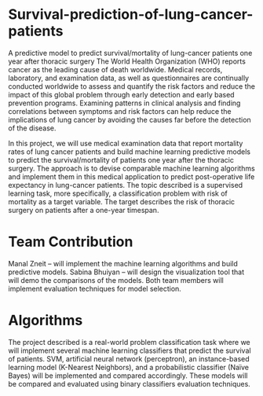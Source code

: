 # Survival-prediction-of-lung-cancer-patients
A predictive model to predict survival/mortality of lung-cancer patients one year after thoracic surgery
The World Health Organization (WHO) reports cancer as the leading cause of death worldwide. Medical records, laboratory, and examination data, as well as questionnaires are continually conducted worldwide to assess and quantify the risk factors and reduce the impact of this global problem through early detection and early based prevention programs. Examining patterns in clinical analysis and finding correlations between symptoms and risk factors can help reduce the implications of lung cancer by avoiding the causes far before the detection of the disease.

In this project, we will use medical examination data that report mortality rates of lung cancer patients and build machine learning predictive models to predict the survival/mortality of patients one year after the thoracic surgery. The approach is to devise comparable machine learning algorithms and implement them in this medical application to predict post-operative life expectancy in lung-cancer patients. The topic described is a supervised learning task, more specifically, a classification problem with risk of mortality as a target variable. The target describes the risk of thoracic surgery on patients after a one-year timespan.

# Team Contribution
Manal Zneit – will implement the machine learning algorithms and build predictive models.
Sabina Bhuiyan – will design the visualization tool that will demo the comparisons of the models.
Both team members will implement evaluation techniques for model selection.

# Algorithms
The project described is a real-world problem classification task where we will implement several machine learning classifiers that predict the survival of patients. SVM, artificial neural network (perceptron), an instance-based learning model (K-Nearest Neighbors), and a probabilistic classifier (Naïve Bayes) will be implemented and compared accordingly. These models will be compared and evaluated using binary classifiers evaluation techniques.

